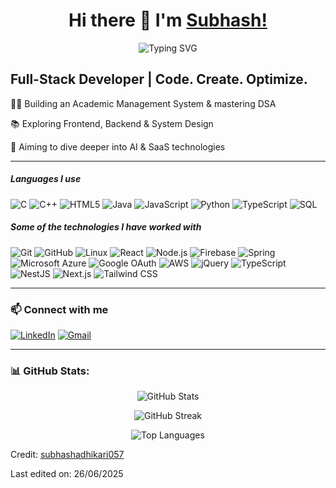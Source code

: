 <div align="center">

# Hi there 👋 I'm [Subhash!](https://github.com/subhashadhikari057)

</div>


<p align="center">
  <img src="https://readme-typing-svg.herokuapp.com?center=true&vCenter=true&width=600&height=45&lines=Full+Stack+Web+Developer+🚀;Passionate+about+AI+%26+SaaS+💡;Lifelong+Learner+📚;Turning+Ideas+into+Real-World+Projects+🔧" alt="Typing SVG" />
</p>



## Full-Stack Developer | Code. Create. Optimize.

👨‍💻 Building an Academic Management System & mastering DSA

📚 Exploring Frontend, Backend & System Design

🚀 Aiming to dive deeper into AI & SaaS technologies



---

##### Languages I use

![C](https://img.shields.io/badge/-C-000000?style=flat&logo=c)
![C++](https://img.shields.io/badge/-C++-000000?style=flat&logo=c%2B%2B)
![HTML5](https://img.shields.io/badge/-HTML5-000000?style=flat&logo=html5)
![Java](https://img.shields.io/badge/-Java-000000?style=flat&logo=java)
![JavaScript](https://img.shields.io/badge/-JavaScript-000000?style=flat&logo=javascript)
![Python](https://img.shields.io/badge/-Python-000000?style=flat&logo=python)
![TypeScript](https://img.shields.io/badge/-TypeScript-000000?style=flat&logo=typescript)
![SQL](https://img.shields.io/badge/-SQL-000000?style=flat&logo=postgresql)

##### Some of the technologies I have worked with

![Git](https://img.shields.io/badge/Git-222222?style=flat&logo=git&logoColor=F05032)
![GitHub](https://img.shields.io/badge/GitHub-222222?style=flat&logo=github&logoColor=181717)
![Linux](https://img.shields.io/badge/Linux-222222?style=flat&logo=linux&logoColor=FCC624)
![React](https://img.shields.io/badge/React-222222?style=flat&logo=react&logoColor=61DAFB)
![Node.js](https://img.shields.io/badge/Node.js-222222?style=flat&logo=node.js&logoColor=339933)
![Firebase](https://img.shields.io/badge/Firebase-222222?style=flat&logo=firebase&logoColor=FFCA28)
![Spring](https://img.shields.io/badge/Spring-222222?style=flat&logo=spring&logoColor=6DB33F)
![Microsoft Azure](https://img.shields.io/badge/Microsoft_Azure-222222?style=flat&logo=microsoft-azure&logoColor=0078D4)
![Google OAuth](https://img.shields.io/badge/Google_OAuth-222222?style=flat&logo=google&logoColor=4285F4)
![AWS](https://img.shields.io/badge/AWS-222222?style=flat&logo=amazon-aws&logoColor=FF9900)
![jQuery](https://img.shields.io/badge/jQuery-222222?style=flat&logo=jquery&logoColor=0769AD)
![TypeScript](https://img.shields.io/badge/TypeScript-222222?style=flat&logo=typescript&logoColor=007ACC)
![NestJS](https://img.shields.io/badge/NestJS-222222?style=flat&logo=nestjs&logoColor=E0234E)
![Next.js](https://img.shields.io/badge/Next.js-222222?style=flat&logo=nextdotjs&logoColor=FFFFFF)
![Tailwind CSS](https://img.shields.io/badge/Tailwind_CSS-222222?style=flat&logo=tailwind-css&logoColor=38B2AC)

---

### 📫 Connect with me

[![LinkedIn](https://img.shields.io/badge/-LinkedIn-0A66C2?style=flat&logo=linkedin&logoColor=white)](https://www.linkedin.com/in/subhash-adhikari-045018305/)
[![Gmail](https://img.shields.io/badge/-Gmail-EA4335?style=flat&logo=gmail&logoColor=white)](mailto:subhashadhikari057@gmail.com)

---
<h3 align="left">📊 GitHub Stats:</h3>
<p align="center">
  <img src="https://github-readme-stats.vercel.app/api?username=subhashadhikari057&show_icons=true&theme=onedark" alt="GitHub Stats"/>
</p>
<p align="center">
  <img src="https://github-readme-streak-stats.herokuapp.com/?user=subhashadhikari057&theme=onedark" alt="GitHub Streak"/>
</p>
<p align="center">
  <img src="https://github-readme-stats.vercel.app/api/top-langs/?username=subhashadhikari057&layout=compact&theme=onedark" alt="Top Languages"/>
</p>



Credit: [subhashadhikari057](https://github.com/subhashadhikari057)

Last edited on: 26/06/2025
